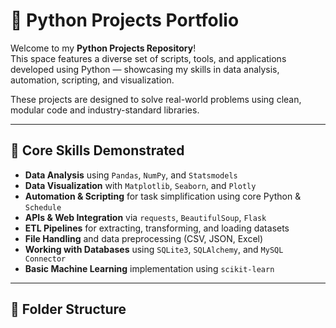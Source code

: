 # 🐍 Python Projects Portfolio

Welcome to my **Python Projects Repository**!  
This space features a diverse set of scripts, tools, and applications developed using Python — showcasing my skills in data analysis, automation, scripting, and visualization.

These projects are designed to solve real-world problems using clean, modular code and industry-standard libraries.

---

## 🔧 Core Skills Demonstrated

- **Data Analysis** using `Pandas`, `NumPy`, and `Statsmodels`
- **Data Visualization** with `Matplotlib`, `Seaborn`, and `Plotly`
- **Automation & Scripting** for task simplification using core Python & `Schedule`
- **APIs & Web Integration** via `requests`, `BeautifulSoup`, `Flask`
- **ETL Pipelines** for extracting, transforming, and loading datasets
- **File Handling** and data preprocessing (CSV, JSON, Excel)
- **Working with Databases** using `SQLite3`, `SQLAlchemy`, and `MySQL Connector`
- **Basic Machine Learning** implementation using `scikit-learn`

---

## 📁 Folder Structure

